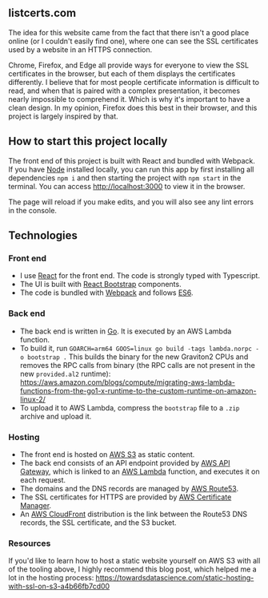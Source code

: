 ## listcerts.com

The idea for this website came from the fact that there isn't a good place online (or I couldn't easily find one), 
where one can see the SSL certificates used by a website in an HTTPS connection.

Chrome, Firefox, and Edge all provide ways for everyone to view the SSL certificates in the browser, but each of them 
displays the certificates differently. I believe that for most people certificate information is difficult to read, 
and when that is paired with a complex presentation, it becomes nearly impossible to comprehend it. Which is why 
it's important to have a clean design. In my opinion, Firefox does this best in their browser, and this project is 
largely inspired by that.

## How to start this project locally

The front end of this project is built with React and bundled with Webpack. If you have [Node](https://nodejs.org/en/)
installed locally, you can run this app by first installing all dependencies `npm i` and then starting the project with 
`npm start` in the terminal. You can access [http://localhost:3000](http://localhost:3000) to view it in the browser.

The page will reload if you make edits, and you will also see any lint errors in the console.

## Technologies

### Front end

- I use [React](https://reactjs.org/) for the front end. The code is strongly typed with Typescript.
- The UI is built with [React Bootstrap](https://react-bootstrap.github.io/) components.
- The code is bundled with [Webpack](https://webpack.js.org/) and follows [ES6](https://www.w3schools.com/js/js_es6.asp).

### Back end

- The back end is written in [Go](https://golang.org/). It is executed by an AWS Lambda function.
- To build it, run `GOARCH=arm64 GOOS=linux go build -tags lambda.norpc -o bootstrap .` This builds the binary for the new
Graviton2 CPUs and removes the RPC calls from binary (the RPC calls are not present in the new `provided.al2` runtime):
https://aws.amazon.com/blogs/compute/migrating-aws-lambda-functions-from-the-go1-x-runtime-to-the-custom-runtime-on-amazon-linux-2/
- To upload it to AWS Lambda, compress the `bootstrap` file to a `.zip` archive and upload it.

### Hosting

- The front end is hosted on [AWS S3](https://aws.amazon.com/s3/) as static content.
- The back end consists of an API endpoint provided by [AWS API Gateway](https://aws.amazon.com/api-gateway/), which is
linked to an [AWS Lambda](https://aws.amazon.com/lambda/) function, and executes it on each request.
- The domains and the DNS records are managed by [AWS Route53](https://aws.amazon.com/route53/).
- The SSL certificates for HTTPS are provided by [AWS Certificate Manager](https://aws.amazon.com/certificate-manager/).
- An [AWS CloudFront](https://aws.amazon.com/cloudfront/) distribution is the link between the Route53 DNS records,
the SSL certificate, and the S3 bucket.

### Resources

If you'd like to learn how to host a static website yourself on AWS S3 with all of the tooling above, I highly
recommend this blog post, which helped me a lot in the hosting process: https://towardsdatascience.com/static-hosting-with-ssl-on-s3-a4b66fb7cd00
